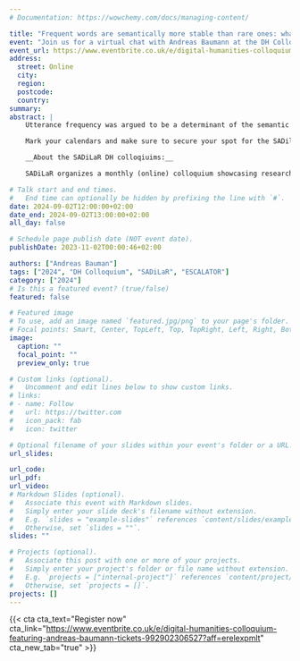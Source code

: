 ```yaml
---
# Documentation: https://wowchemy.com/docs/managing-content/

title: "Frequent words are semantically more stable than rare ones: what computational modeling, corpus analysis, and psycholinguistic databases can tell us about lexico-semantic change"
event: "Join us for a virtual chat with Andreas Baumann at the DH Colloquium on 2 September!"
event_url: https://www.eventbrite.co.uk/e/digital-humanities-colloquium-featuring-andreas-baumann-tickets-992902306527?aff=erelexpmlt
address:
  street: Online
  city:
  region:
  postcode:
  country:
summary: 
abstract: |
    Utterance frequency was argued to be a determinant of the semantic change of words. While it is known that frequency does promote formal erosion, frequency was shown to be negatively correlated with rates of lexical replacement (Pagel et al. 2007, Nature) and rates of semantic change (Hamilton et al. 2016, Proc. ACL) over long time spans. Hence, frequency was suggested to have a stabilizing effect in lexical evolution. In this talk, I will reexamine this relationship by inspecting different aspects of semantic change that we have looked at in studies of our own. In the first study, I demonstrate that stabilizing effects of frequency are detectable in network-representations of lexical meaning even if one considers only relatively short time spans, by investigating 20 years of Austrian media data (Baumann et al. 2023, Cognitive Linguistics). The second study combines population-dynamic modeling, methods from NLP, historical English corpus data, and psycholinguistic data to show that rare words are more likely to obtain novel meanings than frequent ones, but only if speakers are not too conformist in their linguistic behavior (Baumann et al. 2023, Proc. EMNLP). The final study (Baumann et al. 2024, poster at CogSci) also considers if and how ease of acquisition interferes with the role that frequency plays in different aspects of lexico-semantic change.

    Mark your calendars and make sure to secure your spot for the SADilaR DH Colloquium. Stay tuned for further updates and details on how to join this exciting online event.

    __About the SADiLaR DH colloqiuims:__

    SADiLaR organizes a monthly (online) colloquium showcasing research related to digital humanities. Each month a speaker will present their work in the area of digital humanities.

# Talk start and end times.
#   End time can optionally be hidden by prefixing the line with `#`.
date: 2024-09-02T12:00:00+02:00
date_end: 2024-09-02T13:00:00+02:00
all_day: false

# Schedule page publish date (NOT event date).
publishDate: 2023-11-02T00:00:46+02:00

authors: ["Andreas Bauman"]
tags: ["2024", "DH Colloquium", "SADiLaR", "ESCALATOR"]
category: ["2024"]
# Is this a featured event? (true/false)
featured: false

# Featured image
# To use, add an image named `featured.jpg/png` to your page's folder. 
# Focal points: Smart, Center, TopLeft, Top, TopRight, Left, Right, BottomLeft, Bottom, BottomRight.
image:
  caption: ""
  focal_point: ""
  preview_only: true

# Custom links (optional).
#   Uncomment and edit lines below to show custom links.
# links:
# - name: Follow
#   url: https://twitter.com
#   icon_pack: fab
#   icon: twitter

# Optional filename of your slides within your event's folder or a URL.
url_slides:

url_code:
url_pdf: 
url_video: 
# Markdown Slides (optional).
#   Associate this event with Markdown slides.
#   Simply enter your slide deck's filename without extension.
#   E.g. `slides = "example-slides"` references `content/slides/example-slides.md`.
#   Otherwise, set `slides = ""`.
slides: ""

# Projects (optional).
#   Associate this post with one or more of your projects.
#   Simply enter your project's folder or file name without extension.
#   E.g. `projects = ["internal-project"]` references `content/project/deep-learning/index.md`.
#   Otherwise, set `projects = []`.
projects: []
---
```


{{< cta cta_text="Register now" cta_link="https://www.eventbrite.co.uk/e/digital-humanities-colloquium-featuring-andreas-baumann-tickets-992902306527?aff=erelexpmlt" cta_new_tab="true" >}}


